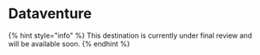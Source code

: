 # Dataventure

{% hint style="info" %}
This destination is currently under final review and will be available soon.
{% endhint %}
